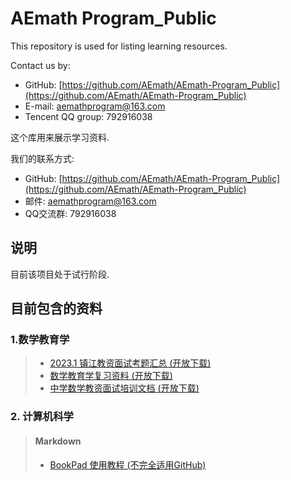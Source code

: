 # AEmath Program_Public
This repository is used for listing learning resources.

Contact us by:
* GitHub: [https://github.com/AEmath/AEmath-Program_Public](https://github.com/AEmath/AEmath-Program_Public)
* E-mail: aemathprogram@163.com
* Tencent QQ group: 792916038

这个库用来展示学习资料.

我们的联系方式: 
* GitHub: [https://github.com/AEmath/AEmath-Program_Public](https://github.com/AEmath/AEmath-Program_Public)
* 邮件: aemathprogram@163.com
* QQ交流群: 792916038

## 说明
目前该项目处于试行阶段.

## 目前包含的资料
### 1.数学教育学
> * [2023.1 镇江教资面试考题汇总 (开放下载)](https://maiimg.com/dec/d97249752324@pdf)
> * [数学教育学复习资料 (开放下载)](https://maiimg.com/dec/d89790748525@pdf)
> * [中学数学教资面试培训文档 (开放下载)](https://maiimg.com/dec/d97457585898@pdf)

### 2. 计算机科学
> #### Markdown
> * [BookPad 使用教程 (不完全适用GitHub)](https://maiimg.com/dec/a98596044393@pdf)
